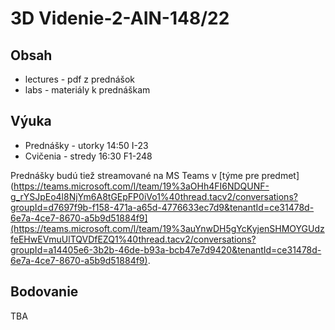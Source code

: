 # 3D Videnie-2-AIN-148/22

## Obsah

* lectures - pdf z prednášok
* labs - materiály k prednáškam

## Výuka

* Prednášky - utorky 14:50 I-23
* Cvičenia - stredy 16:30 F1-248

Prednášky budú tiež streamované na MS Teams v [týme pre predmet](https://teams.microsoft.com/l/team/19%3aOHh4FI6NDQUNF-g_rYSJpEo4l8NjYm6A8tGEpFP0iVo1%40thread.tacv2/conversations?groupId=d7697f9b-f158-471a-a65d-4776633ec7d9&tenantId=ce31478d-6e7a-4ce7-8670-a5b9d51884f9](https://teams.microsoft.com/l/team/19%3auYnwDH5gYcKyjenSHMOYGUdzfeEHwEVmuUlTQVDfEZQ1%40thread.tacv2/conversations?groupId=a14405e6-3b2b-46de-b93a-bcb47e7d9420&tenantId=ce31478d-6e7a-4ce7-8670-a5b9d51884f9).

## Bodovanie

TBA

